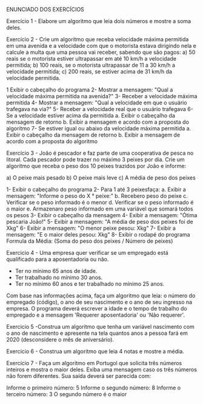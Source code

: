ENUNCIADO DOS EXERCÍCIOS

Exercício 1 - Elabore um algoritmo que leia dois números e mostre a soma deles.

Exercício 2 - Crie um algoritmo que receba velocidade máxima permitida em uma avenida e a velocidade com que o motorista estava dirigindo nela e calcule a multa que uma pessoa vai receber, sabendo que são pagos:
a) 50 reais se o motorista estiver ultrapassar em até 10 km/h a velocidade permitida;
b) 100 reais, se o motorista ultrapassar de 11 a 30 km/h a velocidade permitida;
c) 200 reais, se estiver acima de 31 km/h da velocidade permitida.

1 Exibir o cabeçalho do programa
2- Mostrar a mensagem: "Qual a velocidade máxima permitida na avenida?"
3- Receber a velocidade máxima permitida
4- Mostrar a mensagem: "Qual a velocidade em que o usuário trafegava na via?"
5- Receber a velocidade real que o usuário trafegava
6- Se a velocidade estiver acima da permitida
a. Exibir o cabeçalho da mensagem de retorno
b. Exibir a mensagem e acordo com a proposta do algoritmo
7- Se estiver igual ou abaixo da velocidade máxima permitida
a. Exibir o cabeçalho da mensagem de retorno
b. Exibir a mensagem de acordo com a proposta do algoritmo

Exercício 3 - João é pescador e faz parte de uma cooperativa de pesca no litoral. Cada pescador pode trazer no máximo 3 peixes por dia. Crie um algoritmo que receba o peso dos 10 peixes trazidos por João e informe:

a) O peixe mais pesado
b) O peixe mais leve
c) A média de peso dos peixes

1- Exibir o cabeçalho do programa
2- Para 1 até 3 peixesfaça:
a. Exibir a mensagem: "Informe o peso do X ° peixe:"
b. Recebero peso do peixe
c. Verificar se o peso informado é o menor
d. Verificar se o peso informado é o maior
e. Armazenaro peso informado em uma variável que somará todos os pesos
3- Exibir o cabeçalho da mensagem
4- Exibir a mensagem: "Ótima pescaria João!"
5- Exibir a mensagem: "A média de peso dos peixes foi de Xkg"
6- Exibir a mensagem: "O menor peixe pesou: Xkg"
7- Exibir a mensagem: "E o maior deles pesou: Xkg"
8- Exibir o rodapé do programa
Formula da Média: (Soma do peso dos peixes / Número de peixes)

Exercicio 4 - Uma empresa quer verificar se um empregado está qualificado para a aposentadoria ou não.

- Ter no mínimo 65 anos de idade.
- Ter trabalhado no mínimo 30 anos.
- Ter no mínimo 60 anos e ter trabalhado no mínimo 25 anos.

Com base nas informações acima, faça um algoritmo que leia: o número do empregado (código), o ano de seu nascimento e o ano de seu ingresso na empresa. 
O programa deverá escrever a idade e o tempo de trabalho do empregado e a mensagem 'Requerer aposentadoria' ou 'Não requerer'.
 
Exercicio 5 -Construa um algoritmo que tenha um variável nascimento com o ano de nascimento e apresente na tela quantos anos a pessoa fará em 2020 
(desconsidere o mês de aniversário).

Exercício 6 - Construa um algoritmo que leia 4 notas e mostre a média.

Exercício 7 - Faça um algoritmo em Portugol que solicita três números inteiros e mostra o maior deles. 
Exiba uma mensagem caso os três números não forem diferentes. Sua saída deverá ser parecida com:

Informe o primeiro número: 5
Informe o segundo número: 8
Informe o terceiro número: 3
O segundo número é o maior

